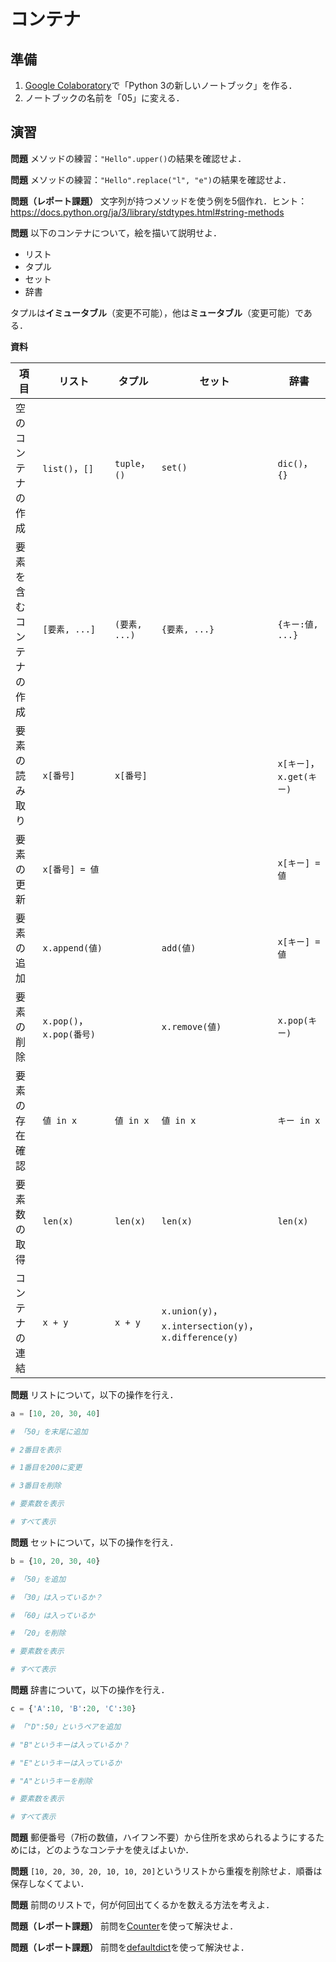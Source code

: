 # コンテナ

## 準備

1. [Google Colaboratory](https://research.google.com/colaboratory/)で「Python 3の新しいノートブック」を作る．
1. ノートブックの名前を「05」に変える．

## 演習

**問題** メソッドの練習：`"Hello".upper()`の結果を確認せよ．

**問題** メソッドの練習：`"Hello".replace("l", "e")`の結果を確認せよ．

**問題（レポート課題）** 文字列が持つメソッドを使う例を5個作れ．ヒント：https://docs.python.org/ja/3/library/stdtypes.html#string-methods

**問題** 以下のコンテナについて，絵を描いて説明せよ．

* リスト
* タプル
* セット
* 辞書

タプルは**イミュータブル**（変更不可能），他は**ミュータブル**（変更可能）である．

**資料**

項目|リスト|タプル|セット|辞書
----|------|------|------|----
空のコンテナの作成|`list()`，`[]`|`tuple`，`()`|`set()`|`dic()`，`{}`
要素を含むコンテナの作成|`[要素, ...]`|`(要素, ...)`|`{要素, ...}`|`{キー:値, ...}`
要素の読み取り|`x[番号]`|`x[番号]`||`x[キー]`，`x.get(キー)`
要素の更新|`x[番号] = 値`|||`x[キー] = 値`
要素の追加|`x.append(値)`||`add(値)`|`x[キー] = 値`
要素の削除|`x.pop()`，`x.pop(番号)`||`x.remove(値)`|`x.pop(キー)`
要素の存在確認|`値 in x`|`値 in x`|`値 in x`|`キー in x`
要素数の取得|`len(x)`|`len(x)`|`len(x)`|`len(x)`
コンテナの連結|`x + y`|`x + y`|`x.union(y)`，`x.intersection(y)`，`x.difference(y)`|

**問題** リストについて，以下の操作を行え．

```python
a = [10, 20, 30, 40]

# 「50」を末尾に追加

# 2番目を表示

# 1番目を200に変更

# 3番目を削除

# 要素数を表示

# すべて表示
```

**問題** セットについて，以下の操作を行え．

```python
b = {10, 20, 30, 40}

# 「50」を追加

# 「30」は入っているか？

# 「60」は入っているか

# 「20」を削除

# 要素数を表示

# すべて表示
```

**問題** 辞書について，以下の操作を行え．

```python
c = {'A':10, 'B':20, 'C':30}

# 「"D":50」というペアを追加

# "B"というキーは入っているか？

# "E"というキーは入っているか

# "A"というキーを削除

# 要素数を表示

# すべて表示
```

**問題** 郵便番号（7桁の数値，ハイフン不要）から住所を求められるようにするためには，どのようなコンテナを使えばよいか．

**問題** `[10, 20, 30, 20, 10, 10, 20]`というリストから重複を削除せよ．順番は保存しなくてよい．

**問題** 前問のリストで，何が何回出てくるかを数える方法を考えよ．

**問題（レポート課題）** 前問を[Counter](https://docs.python.org/ja/3/library/collections.html#collections.Counter)を使って解決せよ．

**問題（レポート課題）** 前問を[defaultdict](https://docs.python.org/ja/3/library/collections.html#collections.defaultdict)を使って解決せよ．

